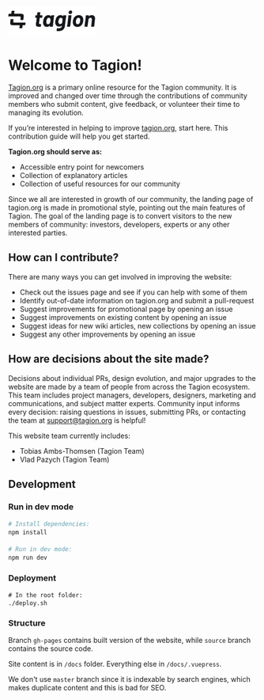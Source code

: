 <a href="https://tagion.org"><img alt="tagion logo" src="./docs/.vuepress/public/wordmark-dark.svg" alt="tagion.org" height="60"></a>

# Welcome to Tagion!

[Tagion.org](https://tagion.org) is a primary online resource for the Tagion community. It is improved and changed over time through the contributions of community members who submit content, give feedback, or volunteer their time to managing its evolution.

If you’re interested in helping to improve [tagion.org](https://tagion.org), start here. This contribution guide will help you get started.

**Tagion.org should serve as:**

- Accessible entry point for newcomers
- Collection of explanatory articles
- Collection of useful resources for our community

Since we all are interested in growth of our community, the landing page of tagion.org is made in promotional style, pointing out the main features of Tagion. The goal of the landing page is to convert visitors to the new members of community: investors, developers, experts or any other interested parties.

## How can I contribute?

There are many ways you can get involved in improving the website:

- Check out the issues page and see if you can help with some of them
- Identify out-of-date information on tagion.org and submit a pull-request
- Suggest improvements for promotional page by opening an issue
- Suggest improvements on existing content by opening an issue
- Suggest ideas for new wiki articles, new collections by opening an issue
- Suggest any other improvements by opening an issue

## How are decisions about the site made?

Decisions about individual PRs, design evolution, and major upgrades to the website are made by a team of people from across the Tagion ecosystem. This team includes project managers, developers, designers, marketing and communications, and subject matter experts. Community input informs every decision: raising questions in issues, submitting PRs, or contacting the team at support@tagion.org is helpful!

This website team currently includes:

- Tobias Ambs-Thomsen (Tagion Team)
- Vlad Pazych (Tagion Team)

## Development

### Run in dev mode

```bash
# Install dependencies:
npm install

# Run in dev mode:
npm run dev
```

### Deployment

```
# In the root folder:
./deploy.sh
```

### Structure

Branch `gh-pages` contains built version of the website, while `source` branch contains the source code.

Site content is in `/docs` folder. Everything else in `/docs/.vuepress`.

We don't use `master` branch since it is indexable by search engines, which makes duplicate content and this is bad for SEO.
